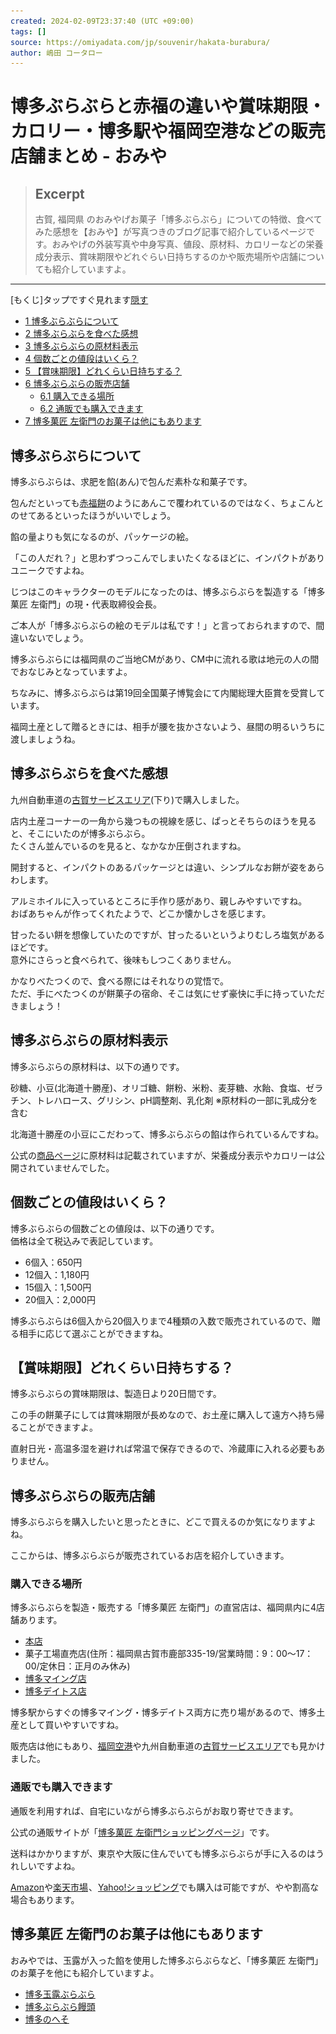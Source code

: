 ```yaml
---
created: 2024-02-09T23:37:40 (UTC +09:00)
tags: []
source: https://omiyadata.com/jp/souvenir/hakata-burabura/
author: 嶋田 コータロー
---
```


# 博多ぶらぶらと赤福の違いや賞味期限・カロリー・博多駅や福岡空港などの販売店舗まとめ - おみや

> ## Excerpt
> 古賀, 福岡県 のおみやげお菓子「博多ぶらぶら」についての特徴、食べてみた感想を【おみや】が写真つきのブログ記事で紹介しているページです。おみやげの外装写真や中身写真、値段、原材料、カロリーなどの栄養成分表示、賞味期限やどれぐらい日持ちするのかや販売場所や店舗についても紹介していますよ。

---
\[もくじ\]タップですぐ見れます[隠す](https://omiyadata.com/jp/souvenir/hakata-burabura/#)

-   [1 博多ぶらぶらについて](https://omiyadata.com/jp/souvenir/hakata-burabura/#i)
-   [2 博多ぶらぶらを食べた感想](https://omiyadata.com/jp/souvenir/hakata-burabura/#i-2)
-   [3 博多ぶらぶらの原材料表示](https://omiyadata.com/jp/souvenir/hakata-burabura/#i-3)
-   [4 個数ごとの値段はいくら？](https://omiyadata.com/jp/souvenir/hakata-burabura/#i-4)
-   [5 【賞味期限】どれくらい日持ちする？](https://omiyadata.com/jp/souvenir/hakata-burabura/#i-5)
-   [6 博多ぶらぶらの販売店舗](https://omiyadata.com/jp/souvenir/hakata-burabura/#i-6)
    -   [6.1 購入できる場所](https://omiyadata.com/jp/souvenir/hakata-burabura/#i-7)
    -   [6.2 通販でも購入できます](https://omiyadata.com/jp/souvenir/hakata-burabura/#i-8)
-   [7 博多菓匠 左衛門のお菓子は他にもあります](https://omiyadata.com/jp/souvenir/hakata-burabura/#i-9)

## 博多ぶらぶらについて

博多ぶらぶらは、求肥を餡(あん)で包んだ素朴な和菓子です。

包んだといっても[赤福餅](https://omiyadata.com/jp/souvenir/akafukumochi/)のようにあんこで覆われているのではなく、ちょこんとのせてあるといったほうがいいでしょう。

餡の量よりも気になるのが、パッケージの絵。

「この人だれ？」と思わずつっこんでしまいたくなるほどに、インパクトがありユニークですよね。

じつはこのキャラクターのモデルになったのは、博多ぶらぶらを製造する「博多菓匠 左衛門」の現・代表取締役会長。

ご本人が「博多ぶらぶらの絵のモデルは私です！」と言っておられますので、間違いないでしょう。

博多ぶらぶらには福岡県のご当地CMがあり、CM中に流れる歌は地元の人の間でおなじみとなっていますよ。

ちなみに、博多ぶらぶらは第19回全国菓子博覧会にて内閣総理大臣賞を受賞しています。

福岡土産として贈るときには、相手が腰を抜かさないよう、昼間の明るいうちに渡しましょうね。

## 博多ぶらぶらを食べた感想

九州自動車道の[古賀サービスエリア](https://omiyadata.com/jp/restarea/koga/)(下り)で購入しました。

店内土産コーナーの一角から幾つもの視線を感じ、ぱっとそちらのほうを見ると、そこにいたのが博多ぶらぶら。  
たくさん並んでいるのを見ると、なかなか圧倒されますね。

開封すると、インパクトのあるパッケージとは違い、シンプルなお餅が姿をあらわします。

アルミホイルに入っているところに手作り感があり、親しみやすいですね。  
おばあちゃんが作ってくれたようで、どこか懐かしさを感じます。

甘ったるい餅を想像していたのですが、甘ったるいというよりむしろ塩気があるほどです。  
意外にさらっと食べられて、後味もしつこくありません。

かなりべたつくので、食べる際にはそれなりの覚悟で。  
ただ、手にべたつくのが餅菓子の宿命、そこは気にせず豪快に手に持っていただきましょう！

## 博多ぶらぶらの原材料表示

博多ぶらぶらの原材料は、以下の通りです。

砂糖、小豆(北海道十勝産)、オリゴ糖、餅粉、米粉、麦芽糖、水飴、食塩、ゼラチン、トレハロース、グリシン、pH調整剤、乳化剤 ※原材料の一部に乳成分を含む

北海道十勝産の小豆にこだわって、博多ぶらぶらの餡は作られているんですね。

公式の[商品ページ](http://www.saemon.jp/shopping/detail_a02.html)に原材料は記載されていますが、栄養成分表示やカロリーは公開されていませんでした。

## 個数ごとの値段はいくら？

博多ぶらぶらの個数ごとの値段は、以下の通りです。  
価格は全て税込みで表記しています。

-   6個入：650円
-   12個入：1,180円
-   15個入：1,500円
-   20個入：2,000円

博多ぶらぶらは6個入から20個入りまで4種類の入数で販売されているので、贈る相手に応じて選ぶことができますね。

## 【賞味期限】どれくらい日持ちする？

博多ぶらぶらの賞味期限は、製造日より20日間です。

この手の餅菓子にしては賞味期限が長めなので、お土産に購入して遠方へ持ち帰ることができますよ。

直射日光・高温多湿を避ければ常温で保存できるので、冷蔵庫に入れる必要もありません。

## 博多ぶらぶらの販売店舗

博多ぶらぶらを購入したいと思ったときに、どこで買えるのか気になりますよね。

ここからは、博多ぶらぶらが販売されているお店を紹介していきます。

### 購入できる場所

博多ぶらぶらを製造・販売する「博多菓匠 左衛門」の直営店は、福岡県内に4店舗あります。

-   [本店](https://member.fukunet.or.jp/saemon/)
-   菓子工場直売店(住所：福岡県古賀市鹿部335-19/営業時間：9：00～17：00/定休日：正月のみ休み)
-   [博多マイング店](https://omiyadata.com/jp/department-store/hakata-ming/)
-   [博多デイトス店](https://omiyadata.com/jp/department-store/hakata-deitos/)

博多駅からすぐの博多マイング・博多デイトス両方に売り場があるので、博多土産として買いやすいですね。

販売店は他にもあり、[福岡空港](https://omiyadata.com/jp/airport/fuk/)や九州自動車道の[古賀サービスエリア](https://omiyadata.com/jp/restarea/koga/)でも見かけました。

### 通販でも購入できます

通販を利用すれば、自宅にいながら博多ぶらぶらがお取り寄せできます。

公式の通販サイトが「[博多菓匠 左衛門ショッピングページ](http://www.saemon.jp/shopping/index.html)」です。

送料はかかりますが、東京や大阪に住んでいても博多ぶらぶらが手に入るのはうれしいですよね。

[Amazon](https://amzn.to/2OEaWTy)や[楽天市場](https://af.moshimo.com/af/c/click?a_id=640397&p_id=54&pc_id=54&pl_id=616&url=https%3A%2F%2Fsearch.rakuten.co.jp%2Fsearch%2Fmall%2F%25E5%258D%259A%25E5%25A4%259A%25E3%2581%25B6%25E3%2582%2589%25E3%2581%25B6%25E3%2582%2589%2F551167%2F)![](%E5%8D%9A%E5%A4%9A%E3%81%B6%E3%82%89%E3%81%B6%E3%82%89%E3%81%A8%E8%B5%A4%E7%A6%8F%E3%81%AE%E9%81%95%E3%81%84%E3%82%84%E8%B3%9E%E5%91%B3%E6%9C%9F%E9%99%90%E3%83%BB%E3%82%AB%E3%83%AD%E3%83%AA%E3%83%BC%E3%83%BB%E5%8D%9A%E5%A4%9A%E9%A7%85%E3%82%84%E7%A6%8F%E5%B2%A1%E7%A9%BA%E6%B8%AF%E3%81%AA%E3%81%A9%E3%81%AE%E8%B2%A9%E5%A3%B2%E5%BA%97%E8%88%97%E3%81%BE%E3%81%A8%E3%82%81%20-%20%E3%81%8A%E3%81%BF%E3%82%84/impression.gif)、[![](%E5%8D%9A%E5%A4%9A%E3%81%B6%E3%82%89%E3%81%B6%E3%82%89%E3%81%A8%E8%B5%A4%E7%A6%8F%E3%81%AE%E9%81%95%E3%81%84%E3%82%84%E8%B3%9E%E5%91%B3%E6%9C%9F%E9%99%90%E3%83%BB%E3%82%AB%E3%83%AD%E3%83%AA%E3%83%BC%E3%83%BB%E5%8D%9A%E5%A4%9A%E9%A7%85%E3%82%84%E7%A6%8F%E5%B2%A1%E7%A9%BA%E6%B8%AF%E3%81%AA%E3%81%A9%E3%81%AE%E8%B2%A9%E5%A3%B2%E5%BA%97%E8%88%97%E3%81%BE%E3%81%A8%E3%82%81%20-%20%E3%81%8A%E3%81%BF%E3%82%84/gifbanner.gif)Yahoo!ショッピング](https://ck.jp.ap.valuecommerce.com/servlet/referral?sid=3309620&pid=886600382&vc_url=https%3A%2F%2Fshopping.yahoo.co.jp%2Fsearch%3Ffirst%3D1%26tab_ex%3Dcommerce%26fr%3Dshp-prop%26oq%3D%26aq%3D%26mcr%3Dd83ad559537e780fbde402eb24d2e8e4%26ts%3D1594983270%26cid%3D2498%26p%3D%25E5%258D%259A%25E5%25A4%259A%25E3%2581%25B6%25E3%2582%2589%25E3%2581%25B6%25E3%2582%2589%26di%3D%26uIv%3Don%26used%3D0%26pf%3D%26pt%3D%26seller%3D0%26mm_Check%3D%26sc_i%3Dshp_pc_cate-rcmd-common_searchBox&vcpub=0.842713&vcid=NxrYBSrC6cWQbDXDR8Ldc-8FHfC7R66pPXaza12L4A5pW32Hvq630SDZTUCuYUT_n4SbPsNywR0&isec=1707489447)でも購入は可能ですが、やや割高な場合もあります。

## 博多菓匠 左衛門のお菓子は他にもあります

おみやでは、玉露が入った餡を使用した博多ぶらぶらなど、「博多菓匠 左衛門」のお菓子を他にも紹介していますよ。

-   [博多玉露ぶらぶら](https://omiyadata.com/jp/souvenir/hakata-gyokuro-burabura/)
-   [博多ぶらぶら饅頭](https://omiyadata.com/jp/souvenir/hakata-burabura-manju/)
-   [博多のへそ](https://omiyadata.com/jp/souvenir/hakata-no-heso/)
